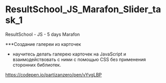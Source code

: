 # ResultSchool_JS_Marafon_Slider_task_1
ResultSchool - JS - 5 days Marafon

***Создание галереи из карточек
- научитесь делать галерею карточек на JavaScript и взаимодействовать с ними с помощью CSS без применения сторонних библиотек.

https://codepen.io/partizanzero/pen/vYvgLBP
